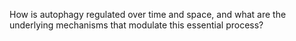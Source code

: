How is autophagy regulated over time and space, and what are the underlying mechanisms that modulate this essential process?
